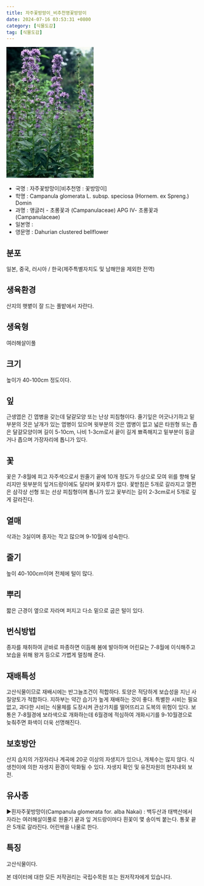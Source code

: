 ```yaml
---
title: 자주꽃방망이_비추천명꽃방망이
date: 2024-07-16 03:53:31 +0800
category: [식물도감]
tag: [식물도감]
---
```




![자주꽃방망이[비추천명 : 꽃방망이]](/assets/img/fileUpload/plants/basic/Campanulaceae/Campanula/22686/1_th2.JPG)
- 국명 : 자주꽃방망이[비추천명 : 꽃방망이]
- 학명 : Campanula glomerata L. subsp. speciosa (Hornem. ex Spreng.) Domin
- 과명 : 앵글러 - 초롱꽃과 (Campanulaceae) APG Ⅳ- 초롱꽃과 (Campanulaceae)
- 일본명 : 
- 영문명 : Dahurian clustered bellflower


## 분포
일본, 중국, 러시아 / 한국(제주특별자치도 및 남해안을 제외한 전역) 
## 생육환경
산지의 햇볕이 잘 드는 풀밭에서 자란다.
## 생육형
여러해살이풀 
## 크기
높이가 40-100cm 정도이다.
## 잎
근생엽은 긴 엽병을 갖는데 달걀모양 또는 난상 피침형이다. 줄기잎은 어긋나기하고 밑부분의 것은 날개가 있는 엽병이 있으며 윗부분의 것은 엽병이 없고 넓은 타원형 또는 좁은 달걀모양이며 길이 5-10cm, 나비 1-3cm로서 끝이 길게 뾰족해지고 밑부분이 둥글거나 좁으며 가장자리에 톱니가 있다.
## 꽃
꽃은 7-8월에 피고 자주색으로서 원줄기 끝에 10개 정도가 두상으로 모여 위를 향해 달리지만 윗부분의 잎겨드랑이에도 달리며 꽃자루가 없다. 꽃받침은 5개로 갈라지고 열편은 삼각상 선형 또는 선상 피침형이며 톱니가 있고 꽃부리는 길이 2-3cm로서 5개로 깊게 갈라진다.
## 열매
삭과는 3실이며 종자는 작고 많으며 9-10월에 성숙한다.
## 줄기
높이 40-100cm이며 전체에 털이 많다.
## 뿌리
짧은 근경이 옆으로 자라며 퍼지고 다소 밑으로 굽은 털이 있다.
## 번식방법
종자를 채취하여 곧바로 파종하면 이듬해 봄에 발아하며 어린묘는 7-8월에 이식해주고 보습을 위해 왕겨 등으로 가볍게 멀칭해 준다.
## 재배특성
고산식물이므로 재배시에는 반그늘조건이 적합하다. 토양은 적당하게 보습성을 지닌 사질양토가 적합하다. 지하부는 약간 습기가 높게 재배하는 것이 좋다. 특별한 시비는 필요없고, 과다한 시비는 식물체를 도장시켜 관상가치를 떨어뜨리고 도복의 위험이 있다. 보통은 7-8월경에 보라색으로 개화하는데 6월경에 적심하여 개화시기를 9-10월경으로 늦춰주면 화색이 더욱 선명해진다.
## 보호방안
산지 습지의 가장자리나 계곡에 20곳 이상의 자생지가 있으나, 개체수는 많지 않다. 식생천이에 의한 자생지 환경이 악화될 수 있다. 자생지 확인 및 유전자원의 현지내외 보전.
## 유사종
▶흰자주꽃방망이(Campanula glomerata for. alba Nakai) : 백두산과 태백산에서 자라는 여러해살이풀로 원줄기 끝과 잎 겨드랑이마다 흰꽃이 몇 송이씩 붙는다. 통꽃 끝은 5개로 갈라진다. 어린싹을 나물로 한다.
## 특징
고산식물이다.






본 데이터에 대한 모든 저작권리는 국립수목원 또는 원저작자에게 있습니다.
